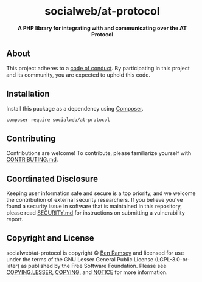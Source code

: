 <h1 align="center">socialweb/at-protocol</h1>

<p align="center">
    <strong>A PHP library for integrating with and communicating over the AT Protocol</strong>
</p>

<!--
TODO: Make sure the following URLs are correct and working for your project.
      Then, remove these comments to display the badges, giving users a quick
      overview of your package.

<p align="center">
    <a href="https://github.com/socialweb-php/at-protocol"><img src="https://img.shields.io/badge/source-socialweb/at--protocol-blue.svg?style=flat-square" alt="Source Code"></a>
    <a href="https://packagist.org/packages/socialweb/at-protocol"><img src="https://img.shields.io/packagist/v/socialweb/at-protocol.svg?style=flat-square&label=release" alt="Download Package"></a>
    <a href="https://php.net"><img src="https://img.shields.io/packagist/php-v/socialweb/at-protocol.svg?style=flat-square&colorB=%238892BF" alt="PHP Programming Language"></a>
    <a href="https://github.com/socialweb-php/at-protocol/blob/main/LICENSE"><img src="https://img.shields.io/packagist/l/socialweb/at-protocol.svg?style=flat-square&colorB=darkcyan" alt="Read License"></a>
    <a href="https://github.com/socialweb-php/at-protocol/actions/workflows/continuous-integration.yml"><img src="https://img.shields.io/github/actions/workflow/status/socialweb-php/at-protocol/continuous-integration.yml?branch=main&style=flat-square&logo=github" alt="Build Status"></a>
    <a href="https://codecov.io/gh/socialweb-php/at-protocol"><img src="https://img.shields.io/codecov/c/gh/socialweb-php/at-protocol?label=codecov&logo=codecov&style=flat-square" alt="Codecov Code Coverage"></a>
    <a href="https://shepherd.dev/github/socialweb-php/at-protocol"><img src="https://img.shields.io/endpoint?style=flat-square&url=https%3A%2F%2Fshepherd.dev%2Fgithub%2Fsocialweb-php%2Fat-protocol%2Fcoverage" alt="Psalm Type Coverage"></a>
</p>
-->


## About

<!--
TODO: Use this space to provide more details about your package. Try to be
      concise. This is the introduction to your package. Let others know what
      your package does and how it can help them build applications.
-->


This project adheres to a [code of conduct](CODE_OF_CONDUCT.md).
By participating in this project and its community, you are expected to
uphold this code.


## Installation

Install this package as a dependency using [Composer](https://getcomposer.org).

``` bash
composer require socialweb/at-protocol
```

<!--
## Usage

Provide a brief description or short example of how to use this library.
If you need to provide more detailed examples, use the `docs/` directory
and provide a link here to the documentation.

``` php
use SocialWeb\Atp\Example;

$example = new Example();
echo $example->greet('fellow human');
```
-->


## Contributing

Contributions are welcome! To contribute, please familiarize yourself with
[CONTRIBUTING.md](CONTRIBUTING.md).

## Coordinated Disclosure

Keeping user information safe and secure is a top priority, and we welcome the
contribution of external security researchers. If you believe you've found a
security issue in software that is maintained in this repository, please read
[SECURITY.md](SECURITY.md) for instructions on submitting a vulnerability report.






## Copyright and License

socialweb/at-protocol is copyright © [Ben Ramsey](https://benramsey.com)
and licensed for use under the terms of the
GNU Lesser General Public License (LGPL-3.0-or-later) as published by the Free
Software Foundation. Please see [COPYING.LESSER](COPYING.LESSER),
[COPYING](COPYING), and [NOTICE](NOTICE) for more information.



